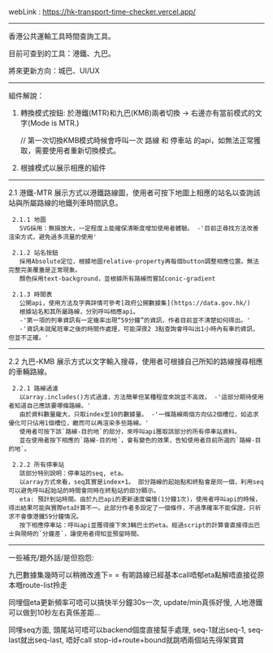 webLink : https://hk-transport-time-checker.vercel.app/

----
香港公共運輸工具時間查詢工具。

目前可查到的工具：港鐵、九巴。

將來更新方向：城巴、UI/UX

----
組件解說：
1. 轉換模式按鈕: 於港鐵(MTR)和九巴(KMB)兩者切換 -> 右邊亦有當前模式的文字(Mode is MTR.)
  
   // 第一次切換KMB模式時候會呼叫一次 路線 和 停車站 的api，如無法正常獲取，需要使用者重新切換模式。
3. 根據模式以展示相應的組件

----
   2.1 港鐵-MTR
     展示方式以港鐵路線圖，使用者可按下地圖上相應的站名以查詢該站與所屬路線的地鐵列車時間訊息。
     
     2.1.1 地圖
       SVG採用：無損放大，一定程度上能確保清晰度增加使用者體驗。 -'目前正尋找方法改善渲染方式，避免過多流量的使用'
   
     2.1.2 站名按鈕
       採用Absolute定位，根據地圖relative-property再每個button調整相應位置。無法完整完美覆蓋是正常現象。
       顏色採用text-background，並根據所有路線而嘗試conic-gradient
   
     2.1.3 時間表
       公開api，使用方法及字典詳情可參考[政府公開數據集](https://data.gov.hk/)
       根據站名和其所屬路線，分別呼叫相應api。
       -'第一項的列車資訊有一定幾率出現“59分鐘”的資訊，作者目前並不清楚如何得出。'
       -'資訊未就尾班車之後的時間作處理，可能深夜2 3點查詢會呼叫出1小時內有車的資訊，但並不正確。'

---
   2.2 九巴-KMB
     展示方式以文字輸入搜尋，使用者可根據自己所知的路線搜尋相應的車輛路線。
	  
     2.2.1 路線過濾
       以array.includes()方式過濾，方法簡單但某種程度來說並不高效。 -'這部分期待使用者知道自己應該要哪條路線。'
       由於資料數量龐大，只取index至10的數據量。 -'一條路線兩個方向佔2個槽位，如追求優化可只佔用1個槽位，繼而可以再渲染多些路線。'
       使用者可按下該`路線-目的地`的部分，來呼叫api獲取該部分的所有停車站資料。
       並在使用者按下相應的`路線-目的地`，會有變色的效果，告知使用者目前所選的`路線-目的地`。
		 
     2.2.2 所有停車站
       該部分特別說明：停車站的seq, eta。
       以array方式來看，seq其實是index+1。 部分路線的起始點和終點會是同一個，利用seq可以避免呼叫起始站的時間會同時在終點站的部分顯示。
       eta: 預計到站時間。由於九巴api的更新速度偏慢(1分鐘1次)，使用者呼叫api的時候，得出結果可能與實際eta計算不一。此部分作者多設定了一個條件，不過準確率不能保證，只祈求不會像港鐵59分鐘情況。
       按下相應停車站：呼叫api並獲得接下來3輛巴士的eta。經過script的計算會直接得出巴士與現時的`分鐘差`，讓使用者得知並預留時間。

---
一些補充/題外話/是但抱怨:

九巴數據集幾時可以稍微改進下= = 有啲路線已經基本call唔郁eta點解唔直接從原本嘅route-list拎走

同埋個eta更新頻率可唔可以搞快半分鐘30s一次, update/min真係好慢, 人地港鐵可以做到10秒左右真係差距...

同埋seq方面, 頭尾站可唔可以backend個度直接幫手處理, seq-1就出seq-1, seq-last就出seq-last, 唔好call stop-id+route+bound就跳哂兩個站先得架寶寶
    
       
